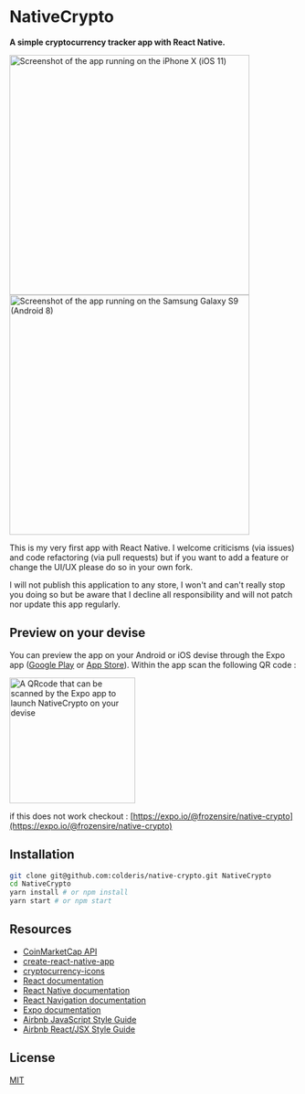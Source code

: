 # NativeCrypto

**A simple cryptocurrency tracker app with React Native.**

<img  src="https://i.imgur.com/VIIuKgq.png" alt="Screenshot of the app running on the iPhone X (iOS 11)" title="iPhone X (iOS 11)" height="420" /> <img  src="https://imgur.com/o28onzI.png" alt="Screenshot of the app running on the Samsung Galaxy S9 (Android 8)" title="Samsung Galaxy S9 (Android 8)" height="420" />

This is my very first app with React Native. I welcome criticisms (via issues)
and code refactoring (via pull requests) but if you want to add a feature or
change the UI/UX please do so in your own fork.

I will not publish this application to any store, I won't and can't really stop
you doing so but be aware that I decline all responsibility and will not patch
nor update this app regularly.

## Preview on your devise

You can preview the app on your Android or iOS devise through the Expo app
([Google Play](https://play.google.com/store/apps/details?id=host.exp.exponent)
or [App Store](https://itunes.apple.com/app/expo-client/id982107779)).
Within the app scan the following QR code :

<img src="https://imgur.com/P35LqFI.png" alt="A QRcode that can be scanned by the Expo app to launch NativeCrypto on your devise" title="Scan this QRcode with the Expo app on your devise" height="220" />

if this does not work checkout : [https://expo.io/@frozensire/native-crypto](https://expo.io/@frozensire/native-crypto)

## Installation

```sh
git clone git@github.com:colderis/native-crypto.git NativeCrypto
cd NativeCrypto
yarn install # or npm install
yarn start # or npm start
```

## Resources

* [CoinMarketCap API](https://coinmarketcap.com/api/)
* [create-react-native-app](https://github.com/react-community/create-react-native-app)
* [cryptocurrency-icons](https://github.com/cjdowner/cryptocurrency-icons)
* [React documentation](https://reactjs.org/docs)
* [React Native documentation](https://facebook.github.io/react-native/docs/getting-started.html)
* [React Navigation documentation](https://reactnavigation.org/docs/en/getting-started.html)
* [Expo documentation](https://docs.expo.io/)
* [Airbnb JavaScript Style Guide](https://github.com/airbnb/javascript/blob/master/README.md)
* [Airbnb React/JSX Style Guide](https://github.com/airbnb/javascript/tree/master/react)

## License

[MIT](./LICENSE)
